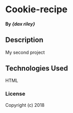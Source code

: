 # Cookie-recipe

#### By _**{dax riley}**_

## Description

My second project


## Technologies Used

HTML

### License


Copyright (c) 2018
